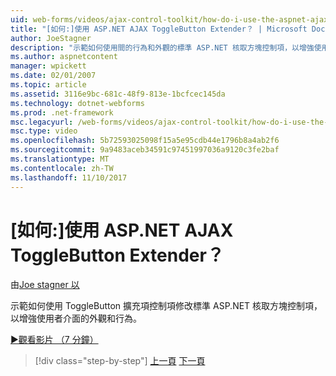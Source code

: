 ```yaml
---
uid: web-forms/videos/ajax-control-toolkit/how-do-i-use-the-aspnet-ajax-togglebutton-extender
title: "[如何:]使用 ASP.NET AJAX ToggleButton Extender？ | Microsoft Docs"
author: JoeStagner
description: "示範如何使用間的行為和外觀的標準 ASP.NET 核取方塊控制項，以增強使用者修改的 ToggleButton 擴充項控制項..."
ms.author: aspnetcontent
manager: wpickett
ms.date: 02/01/2007
ms.topic: article
ms.assetid: 3116e9bc-681c-48f9-813e-1bcfcec145da
ms.technology: dotnet-webforms
ms.prod: .net-framework
msc.legacyurl: /web-forms/videos/ajax-control-toolkit/how-do-i-use-the-aspnet-ajax-togglebutton-extender
msc.type: video
ms.openlocfilehash: 5b72593025098f15a5e95cdb44e1796b8a4ab2f6
ms.sourcegitcommit: 9a9483aceb34591c97451997036a9120c3fe2baf
ms.translationtype: MT
ms.contentlocale: zh-TW
ms.lasthandoff: 11/10/2017
---
```

<a name="how-do-i-use-the-aspnet-ajax-togglebutton-extender"></a>[如何:]使用 ASP.NET AJAX ToggleButton Extender？
====================
由[Joe stagner 以](https://github.com/JoeStagner)

示範如何使用 ToggleButton 擴充項控制項修改標準 ASP.NET 核取方塊控制項，以增強使用者介面的外觀和行為。

[&#9654;觀看影片 （7 分鐘）](https://channel9.msdn.com/Blogs/ASP-NET-Site-Videos/how-do-i-use-the-aspnet-ajax-togglebutton-extender)

>[!div class="step-by-step"]
[上一頁](how-do-i-use-the-aspnet-ajax-hovermenu-extender.md)
[下一頁](how-do-i-use-the-aspnet-ajax-dropshadow-extender.md)
